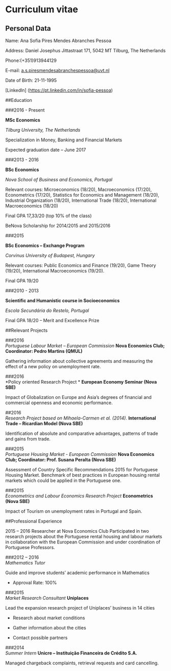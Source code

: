 Curriculum vitae 
================

## Personal Data

Name: Ana Sofia Pires Mendes Abranches Pessoa

Address: Daniel Josephus Jittastraat 171, 5042 MT Tilburg, The Netherlands

Phone:(+351)913944129

E-mail: a.s.piresmendesabranchespessoa@uvt.nl

Date of Birth:	21-11-1995

[LinkedIn] (https://pt.linkedin.com/in/sofia-pessoa)


##Education

###2016 - Present	

**MSc Economics**

*Tilburg University, The Netherlands*
     	        
Specialization in Money, Banking and Financial Markets 
			       
Expected graduation date – June 2017

###2013 - 2016		  

**BSc Economics**
               
*Nova School of Business and Economics, Portugal*
                
Relevant courses: Microeconomics (18/20), Macroeconomics (17/20), Econometrics (17/20), Statistics for Economics and Management (18/20), Industrial Organization (18/20), International Trade (18/20), International Macroeconomics (18/20)

Final GPA 17,33/20 (top 10% of the class) 

BeNova Scholarship for 2014/2015 and 2015/2016

###2015 			

**BSc Economics – Exchange Program**
	
*Corvinus University of Budapest, Hungary*

Relevant courses: Public Economics and Finance (19/20), Game Theory (19/20), International Macroeconomics (19/20).

Final GPA 19/20

###2010 - 2013	

**Scientific and Humanistic course in Socioeconomics**					

*Escola Secundária do Restelo, Portugal*

Final GPA 18/20 – Merit and Excellence Prize


##Relevant Projects

###2016			
*Portuguese Labour Market – European Commission*
**Nova Economics Club; Coordinator: Pedro Martins (QMUL)**

Gathering information about collective agreements and measuring the effect of a new policy on unemployment rate. 

###2016			
*Policy oriented Research Project *
**European Economy Seminar (Nova SBE)**

Impact of Globalization on Europe and Asia’s degrees of financial and commercial openness and economic performance. 

##2016			
*Research Project based on Mihaela-Carmen et al. (2014).*
**International Trade – Ricardian Model (Nova SBE)**

Identification of absolute and comparative advantages, patterns of trade and gains from trade. 

###2015			
*Portuguese Housing Market - European Commission*
**Nova Economics Club; Coordinator: Prof. Susana Peralta (Nova SBE)**

Assessment of Country Specific Recommendations 2015 for Portuguese Housing Market. Benchmark of best practices in European housing rental markets which could be applied in the Portuguese one. 

###2015			
*Econometrics and Labour Economics Research Project*
**Econometrics (Nova SBE)**

Impact of Tourism on unemployment rates in Portugal and Spain.

##Professional Experience

2015 – 2016		Researcher at Nova Economics Club
Participated in two research projects about the Portuguese rental housing and labour markets in collaboration with the European Commission and under coordination of Portuguese Professors.

###2012 – 2016		
*Mathematics Tutor*

Guide and improve students’ academic performance in Mathematics 
* Approval Rate: 100%

###2015      		
*Market Research Consultant*
**Uniplaces**
			
Lead the expansion research project of Uniplaces’ business in 14 cities

* Research about market conditions 

* Gather information about the cities

* Contact possible partners

###2014       		
*Summer Intern*
**Unicre – Instituição Financeira de Crédito S.A.** 

Managed chargeback complaints, retrieval requests and card cancelling.



